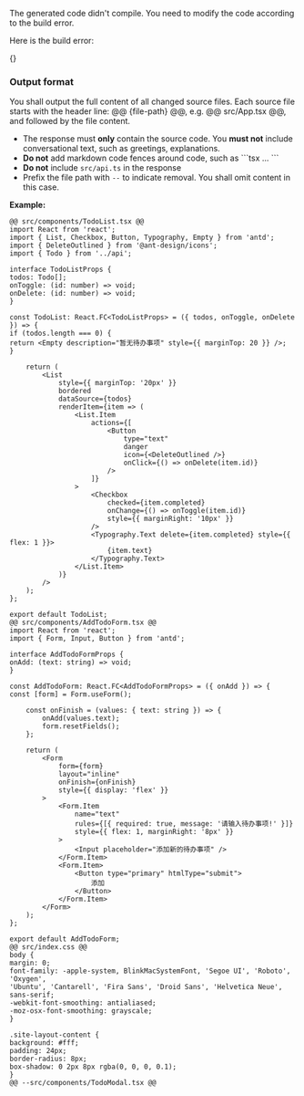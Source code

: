 The generated code didn't compile. You need to modify the code according to the build error. 

Here is the build error:

{}

### Output format

You shall output the full content of all changed source files. Each source file starts with the header line: @@ {file-path} @@, e.g. @@ src/App.tsx @@, and followed by the file content.
*  The response must **only** contain the source code. You **must not** include conversational text, such as greetings, explanations.
*  **Do not** add markdown code fences around code, such as \`\`\`tsx  ... \`\`\`
*  **Do not** include `src/api.ts` in the response
*  Prefix the file path with `--` to indicate removal. You shall omit content in this case.

**Example:**
```
@@ src/components/TodoList.tsx @@
import React from 'react';
import { List, Checkbox, Button, Typography, Empty } from 'antd';
import { DeleteOutlined } from '@ant-design/icons';
import { Todo } from '../api';

interface TodoListProps {
todos: Todo[];
onToggle: (id: number) => void;
onDelete: (id: number) => void;
}

const TodoList: React.FC<TodoListProps> = ({ todos, onToggle, onDelete }) => {
if (todos.length === 0) {
return <Empty description="暂无待办事项" style={{ marginTop: 20 }} />;
}

    return (
        <List
            style={{ marginTop: '20px' }}
            bordered
            dataSource={todos}
            renderItem={item => (
                <List.Item
                    actions={[
                        <Button
                            type="text"
                            danger
                            icon={<DeleteOutlined />}
                            onClick={() => onDelete(item.id)}
                        />
                    ]}
                >
                    <Checkbox
                        checked={item.completed}
                        onChange={() => onToggle(item.id)}
                        style={{ marginRight: '10px' }}
                    />
                    <Typography.Text delete={item.completed} style={{ flex: 1 }}>
                        {item.text}
                    </Typography.Text>
                </List.Item>
            )}
        />
    );
};

export default TodoList;
@@ src/components/AddTodoForm.tsx @@
import React from 'react';
import { Form, Input, Button } from 'antd';

interface AddTodoFormProps {
onAdd: (text: string) => void;
}

const AddTodoForm: React.FC<AddTodoFormProps> = ({ onAdd }) => {
const [form] = Form.useForm();

    const onFinish = (values: { text: string }) => {
        onAdd(values.text);
        form.resetFields();
    };

    return (
        <Form
            form={form}
            layout="inline"
            onFinish={onFinish}
            style={{ display: 'flex' }}
        >
            <Form.Item
                name="text"
                rules={[{ required: true, message: '请输入待办事项!' }]}
                style={{ flex: 1, marginRight: '8px' }}
            >
                <Input placeholder="添加新的待办事项" />
            </Form.Item>
            <Form.Item>
                <Button type="primary" htmlType="submit">
                    添加
                </Button>
            </Form.Item>
        </Form>
    );
};

export default AddTodoForm;
@@ src/index.css @@
body {
margin: 0;
font-family: -apple-system, BlinkMacSystemFont, 'Segoe UI', 'Roboto', 'Oxygen',
'Ubuntu', 'Cantarell', 'Fira Sans', 'Droid Sans', 'Helvetica Neue',
sans-serif;
-webkit-font-smoothing: antialiased;
-moz-osx-font-smoothing: grayscale;
}

.site-layout-content {
background: #fff;
padding: 24px;
border-radius: 8px;
box-shadow: 0 2px 8px rgba(0, 0, 0, 0.1);
}
@@ --src/components/TodoModal.tsx @@
```